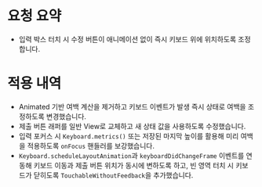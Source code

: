 # 요청 요약
- 입력 박스 터치 시 수정 버튼이 애니메이션 없이 즉시 키보드 위에 위치하도록 조정합니다.

# 적용 내역
- Animated 기반 여백 계산을 제거하고 키보드 이벤트가 발생 즉시 상태로 여백을 조정하도록 변경했습니다.
- 제출 버튼 래퍼를 일반 View로 교체하고 새 상태 값을 사용하도록 수정했습니다.
- 입력 포커스 시 `Keyboard.metrics()` 또는 저장된 마지막 높이를 활용해 미리 여백을 적용하도록 `onFocus` 핸들러를 보강했습니다.
- `Keyboard.scheduleLayoutAnimation`과 `keyboardDidChangeFrame` 이벤트를 연동해 키보드 이동과 제출 버튼 위치가 동시에 변하도록 하고, 빈 영역 터치 시 키보드가 닫히도록 `TouchableWithoutFeedback`을 추가했습니다.
